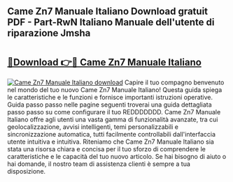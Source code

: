 ## Came Zn7 Manuale Italiano Download gratuit PDF - Part-RwN Italiano Manuale dell'utente di riparazione Jmsha

# <h2><a href="http://dfb1izv.blite.top/?on=Came+Zn7+Manuale+Italiano">🔗Download 👉🔴 Came Zn7 Manuale Italiano</a></h2>

[![Came Zn7 Manuale Italiano download](https://i.imgur.com/lujVjoI.png)](http://dfb1izv.blite.top/?on=Came+Zn7+Manuale+Italiano)
Capire il tuo compagno benvenuto nel mondo del tuo nuovo Came Zn7 Manuale Italiano! Questa guida spiega le caratteristiche e le funzioni e fornisce importanti istruzioni operative. Guida passo passo nelle pagine seguenti troverai una guida dettagliata passo passo su come configurare il tuo REDDDDDDD. Came Zn7 Manuale Italiano offre agli utenti una vasta gamma di funzionalità avanzate, tra cui geolocalizzazione, avvisi intelligenti, temi personalizzabili e sincronizzazione automatica, tutti facilmente controllabili dall'interfaccia utente intuitiva e intuitiva. Riteniamo che Came Zn7 Manuale Italiano sia stata una risorsa chiara e concisa per il tuo sforzo di comprendere le caratteristiche e le capacità del tuo nuovo articolo. Se hai bisogno di aiuto o hai domande, il nostro team di assistenza clienti è sempre a tua disposizione.
